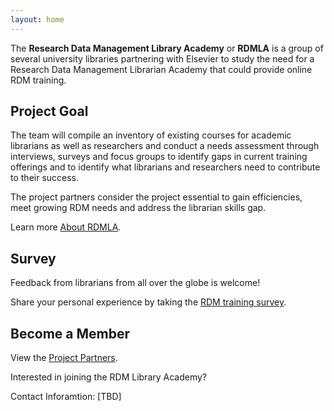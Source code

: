 ```yaml
---
layout: home
---
```

The **Research Data Management Library Academy** or **RDMLA** is a group of several university libraries partnering with Elsevier to study the need for a Research Data Management Librarian Academy that could provide online RDM training. 


## Project Goal

The team will compile an inventory of existing courses for academic librarians as well as researchers and conduct a needs assessment through interviews, surveys and focus groups to identify gaps in current training offerings and to identify what librarians and researchers need to contribute to their success. 

The project partners consider the project essential to gain efficiencies, meet growing RDM needs and address the librarian skills gap.

Learn more <a href="https://rdmla.github.io/home/about/">About RDMLA</a>.


## Survey

Feedback from librarians from all over the globe is welcome! 

Share your personal experience by taking the <a href="http://www.surveymonkey.com/r/76SBBSH">RDM training survey</a>.


## Become a Member

View the <a href="https://rdmla.github.io/home/partners/">Project Partners</a>.

Interested in joining the RDM Library Academy?

Contact Inforamtion: [TBD]
